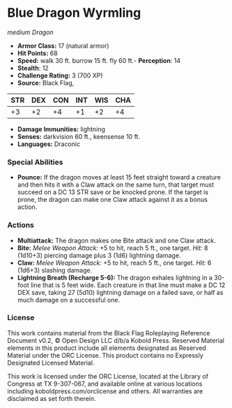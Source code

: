 # Blue Dragon Wyrmling

*medium* *Dragon*

- **Armor Class:** 17 (natural armor)
- **Hit Points:** 68 
- **Speed:** walk 30 ft. burrow 15 ft. fly 60 ft.- **Perception**: 14
- **Stealth**: 12
- **Challenge Rating:** 3 (700 XP)
- **Source:** Black Flag,

| STR | DEX | CON | INT | WIS | CHA |
| --- | --- | --- | --- | --- | --- |
| +3 | +2 | +4 | +1 | +2 | +4 |

- **Damage Immunities:** lightning
- **Senses:** darkvision 60 ft., keensense 10 ft.
- **Languages:** Draconic

### Special Abilities

- **Pounce:** If the dragon moves at least 15 feet straight toward a creature and then hits it with a Claw attack on the same turn, that target must succeed on a DC 13 STR save or be knocked prone. If the target is prone, the dragon can make one Claw attack against it as a bonus action.

### Actions

- **Multiattack:** The dragon makes one Bite attack and one Claw attack.
- **Bite:** _Melee Weapon Attack:_ +5 to hit, reach 5 ft., one target. _Hit:_ 8 (1d10+3) piercing damage plus 3 (1d6) lightning damage.
- **Claw:** _Melee Weapon Attack:_ +5 to hit, reach 5 ft., one target. _Hit:_ 6 (1d6+3) slashing damage.
- **Lightning Breath (Recharge 5-6):** The dragon exhales lightning in a 30-foot line that is 5 feet wide. Each creature in that line must make a DC 12 DEX save, taking 27 (5d10) lightning damage on a failed save, or half as much damage on a successful one.


### License

This work contains material from the Black Flag Roleplaying Reference Document v0.2, © Open Design LLC d/b/a Kobold Press. Reserved Material elements in this product include all elements designated as Reserved Material under the ORC License. This product contains no Expressly Designated Licensed Material.

This work is licensed under the ORC License, located at the Library of Congress at TX 9-307-067, and available online at various locations including koboldpress.com/orclicense and others. All warranties are disclaimed as set forth therein.
